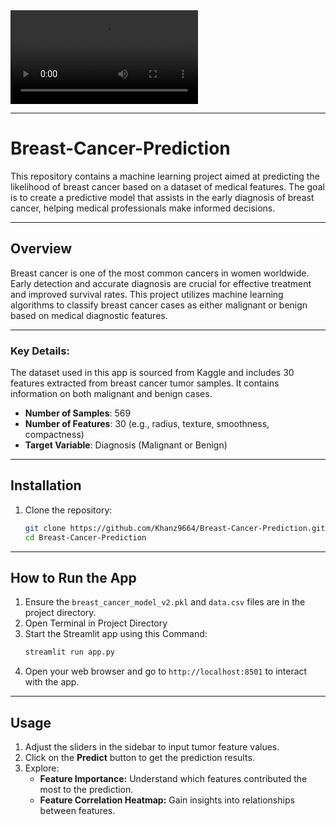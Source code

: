 <video controls>
  <source src="vid.mp4" type="video/mp4">
</video>

---

# Breast-Cancer-Prediction

This repository contains a machine learning project aimed at predicting the likelihood of breast cancer based on a dataset of medical features. The goal is to create a predictive model that assists in the early diagnosis of breast cancer, helping medical professionals make informed decisions.

---

## Overview
Breast cancer is one of the most common cancers in women worldwide. Early detection and accurate diagnosis are crucial for effective treatment and improved survival rates. This project utilizes machine learning algorithms to classify breast cancer cases as either malignant or benign based on medical diagnostic features.

---

### Key Details:
The dataset used in this app is sourced from Kaggle and includes 30 features extracted from breast cancer tumor samples. It contains information on both malignant and benign cases.
- **Number of Samples**: 569
- **Number of Features**: 30 (e.g., radius, texture, smoothness, compactness)
- **Target Variable**: Diagnosis (Malignant or Benign)

---

## Installation
1. Clone the repository:
   ```bash
   git clone https://github.com/Khanz9664/Breast-Cancer-Prediction.git
   cd Breast-Cancer-Prediction

---

## How to Run the App
1. Ensure the `breast_cancer_model_v2.pkl` and `data.csv` files are in the project directory.
2. Open Terminal in Project Directory
3. Start the Streamlit app using this Command:
   ```bash
   streamlit run app.py
   ```
4. Open your web browser and go to `http://localhost:8501` to interact with the app.

---

## Usage
1. Adjust the sliders in the sidebar to input tumor feature values.
2. Click on the **Predict** button to get the prediction results.
3. Explore:
   - **Feature Importance:** Understand which features contributed the most to the prediction.
   - **Feature Correlation Heatmap:** Gain insights into relationships between features.
